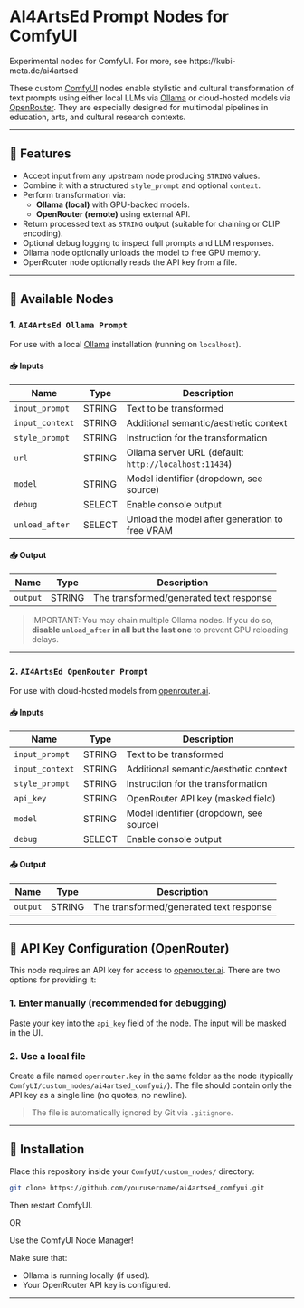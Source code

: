 # AI4ArtsEd Prompt Nodes for ComfyUI

Experimental nodes for ComfyUI. For more, see https\://kubi-meta.de/ai4artsed

These custom [ComfyUI](https://github.com/comfyanonymous/ComfyUI) nodes enable stylistic and cultural transformation of text prompts using either local LLMs via [Ollama](https://ollama.com/) or cloud-hosted models via [OpenRouter](https://openrouter.ai/). They are especially designed for multimodal pipelines in education, arts, and cultural research contexts.

---

## 🔧 Features

- Accept input from any upstream node producing `STRING` values.
- Combine it with a structured `style_prompt` and optional `context`.
- Perform transformation via:
  - **Ollama (local)** with GPU-backed models.
  - **OpenRouter (remote)** using external API.
- Return processed text as `STRING` output (suitable for chaining or CLIP encoding).
- Optional debug logging to inspect full prompts and LLM responses.
- Ollama node optionally unloads the model to free GPU memory.
- OpenRouter node optionally reads the API key from a file.

---

## 🧩 Available Nodes

### 1. `AI4ArtsEd Ollama Prompt`
For use with a local [Ollama](https://ollama.com/) installation (running on `localhost`).

#### 📥 Inputs
| Name           | Type   | Description                                                |
| -------------- | ------ | ---------------------------------------------------------- |
| `input_prompt` | STRING | Text to be transformed                                     |
| `input_context`| STRING | Additional semantic/aesthetic context                      |
| `style_prompt` | STRING | Instruction for the transformation                        |
| `url`          | STRING | Ollama server URL (default: `http://localhost:11434`)     |
| `model`        | STRING | Model identifier (dropdown, see source)                   |
| `debug`        | SELECT | Enable console output                                      |
| `unload_after` | SELECT | Unload the model after generation to free VRAM            |

#### 📤 Output
| Name     | Type   | Description                             |
| -------- | ------ | --------------------------------------- |
| `output` | STRING | The transformed/generated text response |

> IMPORTANT: You may chain multiple Ollama nodes. If you do so, **disable `unload_after` in all but the last one** to prevent GPU reloading delays.

---

### 2. `AI4ArtsEd OpenRouter Prompt`
For use with cloud-hosted models from [openrouter.ai](https://openrouter.ai).

#### 📥 Inputs
| Name           | Type   | Description                                                |
| -------------- | ------ | ---------------------------------------------------------- |
| `input_prompt` | STRING | Text to be transformed                                     |
| `input_context`| STRING | Additional semantic/aesthetic context                      |
| `style_prompt` | STRING | Instruction for the transformation                        |
| `api_key`      | STRING | OpenRouter API key (masked field)                          |
| `model`        | STRING | Model identifier (dropdown, see source)                   |
| `debug`        | SELECT | Enable console output                                      |

#### 📤 Output
| Name     | Type   | Description                             |
| -------- | ------ | --------------------------------------- |
| `output` | STRING | The transformed/generated text response |

---

## 🔐 API Key Configuration (OpenRouter)

This node requires an API key for access to [openrouter.ai](https://openrouter.ai). There are two options for providing it:

### 1. Enter manually (recommended for debugging)
Paste your key into the `api_key` field of the node. The input will be masked in the UI.

### 2. Use a local file
Create a file named `openrouter.key` in the same folder as the node (typically `ComfyUI/custom_nodes/ai4artsed_comfyui/`). The file should contain only the API key as a single line (no quotes, no newline).

> The file is automatically ignored by Git via `.gitignore`.

---

## 🚀 Installation

Place this repository inside your `ComfyUI/custom_nodes/` directory:

```bash
git clone https://github.com/yourusername/ai4artsed_comfyui.git
```

Then restart ComfyUI.

OR

Use the ComfyUI Node Manager!

Make sure that:
- Ollama is running locally (if used).
- Your OpenRouter API key is configured.

---

